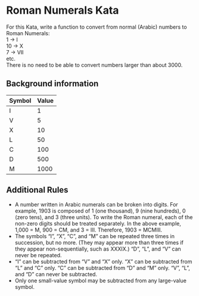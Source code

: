 # Roman Numerals Kata

For this Kata, write a function to convert from normal (Arabic) numbers to Roman Numerals:  
1 -> I  
10 -> X  
7 -> VII  
etc.  
There is no need to be able to convert numbers larger than about 3000.

## Background information

| Symbol | Value |
|--------|-------|
| I      | 1     |
| V      | 5     |
| X      | 10    |
| L      | 50    |
| C      | 100   |
| D      | 500   |
| M      | 1000  |

## Additional Rules

- A number written in Arabic numerals can be broken into digits.
  For example, 1903 is composed of 1 (one thousand), 9 (nine hundreds), 0 (zero tens), and 3 (three units).
  To write the Roman numeral, each of the non-zero digits should be treated separately.
  In the above example, 1,000 = M, 900 = CM, and 3 = III. Therefore, 1903 = MCMIII.
- The symbols “I”, “X”, “C”, and “M” can be repeated three times in succession, but no more.
  (They may appear more than three times if they appear non-sequentially, such as XXXIX.)
  “D”, “L”, and “V” can never be repeated.
- “I” can be subtracted from “V” and “X” only. “X” can be subtracted from “L” and “C” only.
  “C” can be subtracted from “D” and “M” only. “V”, “L”, and “D” can never be subtracted.
- Only one small-value symbol may be subtracted from any large-value symbol.
